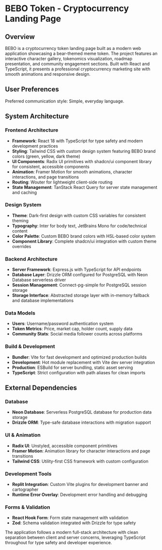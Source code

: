 # BEBO Token - Cryptocurrency Landing Page

## Overview

BEBO is a cryptocurrency token landing page built as a modern web application showcasing a bear-themed meme token. The project features an interactive character gallery, tokenomics visualization, roadmap presentation, and community engagement sections. Built with React and TypeScript, it presents a professional cryptocurrency marketing site with smooth animations and responsive design.

## User Preferences

Preferred communication style: Simple, everyday language.

## System Architecture

### Frontend Architecture
- **Framework**: React 18 with TypeScript for type safety and modern development practices
- **Styling**: Tailwind CSS with custom design system featuring BEBO brand colors (green, yellow, dark theme)
- **UI Components**: Radix UI primitives with shadcn/ui component library for consistent, accessible components
- **Animation**: Framer Motion for smooth animations, character interactions, and page transitions
- **Routing**: Wouter for lightweight client-side routing
- **State Management**: TanStack React Query for server state management and caching

### Design System
- **Theme**: Dark-first design with custom CSS variables for consistent theming
- **Typography**: Inter for body text, JetBrains Mono for code/technical content
- **Color Palette**: Custom BEBO brand colors with HSL-based color system
- **Component Library**: Complete shadcn/ui integration with custom theme overrides

### Backend Architecture
- **Server Framework**: Express.js with TypeScript for API endpoints
- **Database Layer**: Drizzle ORM configured for PostgreSQL with Neon Database serverless driver
- **Session Management**: Connect-pg-simple for PostgreSQL session storage
- **Storage Interface**: Abstracted storage layer with in-memory fallback and database implementations

### Data Models
- **Users**: Username/password authentication system
- **Token Metrics**: Price, market cap, holder count, supply data
- **Community Stats**: Social media follower counts across platforms

### Build & Development
- **Bundler**: Vite for fast development and optimized production builds
- **Development**: Hot module replacement with Vite dev server integration
- **Production**: ESBuild for server bundling, static asset serving
- **TypeScript**: Strict configuration with path aliases for clean imports

## External Dependencies

### Database
- **Neon Database**: Serverless PostgreSQL database for production data storage
- **Drizzle ORM**: Type-safe database interactions with migration support

### UI & Animation
- **Radix UI**: Unstyled, accessible component primitives
- **Framer Motion**: Animation library for character interactions and page transitions
- **Tailwind CSS**: Utility-first CSS framework with custom configuration

### Development Tools
- **Replit Integration**: Custom Vite plugins for development banner and cartographer
- **Runtime Error Overlay**: Development error handling and debugging

### Forms & Validation
- **React Hook Form**: Form state management with validation
- **Zod**: Schema validation integrated with Drizzle for type safety

The application follows a modern full-stack architecture with clean separation between client and server concerns, leveraging TypeScript throughout for type safety and developer experience.